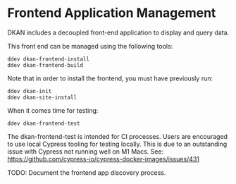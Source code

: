# Frontend Application Management

DKAN includes a decoupled front-end application to display and query data.

This front end can be managed using the following tools:

    ddev dkan-frontend-install
    ddev dkan-frontend-build

Note that in order to install the frontend, you must have previously run:

    ddev dkan-init
    ddev dkan-site-install

When it comes time for testing:

    ddev dkan-frontend-test

The dkan-frontend-test is intended for CI processes. Users are encouraged to
use local Cypress tooling for testing locally. This is due to an outstanding
issue with Cypress not running well on M1 Macs.
See: https://github.com/cypress-io/cypress-docker-images/issues/431

TODO: Document the frontend app discovery process.
